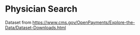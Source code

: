# Physician Search #

Dataset from https://www.cms.gov/OpenPayments/Explore-the-Data/Dataset-Downloads.html 
